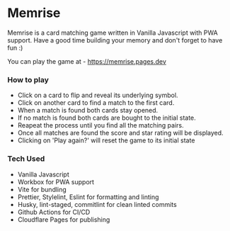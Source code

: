 # Memrise

Memrise is a card matching game written in Vanilla Javascript with PWA support. Have a good time building your memory and don't forget to have fun :)

You can play the game at - https://memrise.pages.dev

### How to play

- Click on a card to flip and reveal its underlying symbol.
- Click on another card to find a match to the first card.
- When a match is found both cards stay opened.
- If no match is found both cards are bought to the initial state.
- Reapeat the process until you find all the matching pairs.
- Once all matches are found the score and star rating will be displayed.
- Clicking on 'Play again?' will reset the game to its initial state

### Tech Used

- Vanilla Javascript
- Workbox for PWA support
- Vite for bundling
- Prettier, Stylelint, Eslint for formatting and linting
- Husky, lint-staged, commitlint for clean linted commits
- Github Actions for CI/CD
- Cloudflare Pages for publishing
